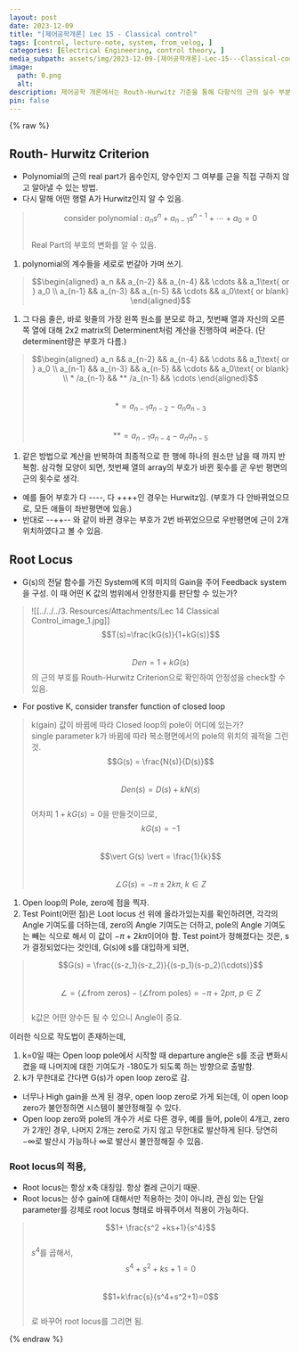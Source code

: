 ```yaml
---
layout: post
date: 2023-12-09
title: "[제어공학개론] Lec 15 - Classical control"
tags: [control, lecture-note, system, from_velog, ]
categories: [Electrical Engineering, control theory, ]
media_subpath: assets/img/2023-12-09-[제어공학개론]-Lec-15---Classical-control.md
image:
  path: 0.png
  alt:  
description: 제어공학 개론에서는 Routh-Hurwitz 기준을 통해 다항식의 근의 실수 부분의 부호 변화를 확인하고, Root Locus를 이용해 피드백 시스템의 안정성을 판단하는 방법을 설명합니다. Routh-Hurwitz 기준을 통해 다항식의 계수를 이용해 안정성을 체크하며, Root Locus는 개방 루프의 극과 제로의 위치 변화를 시각화하여 시스템의 안정성을 분석하는 데 사용됩니다.
pin: false
---
```



{% raw %}


## Routh- Hurwitz Criterion

- Polynomial의 근의 real part가 음수인지, 양수인지 그 여부를 근을 직접 구하지 않고 알아낼 수 있는 방법.
- 다시 말해 어떤 행렬 A가 Hurwitz인지 알 수 있음.

> $$\text{consider polynomial : } a_n s^n + a_{n-1}s^{n-1} + \cdots +a_0 = 0$$  
> Real Part의 부호의 변화를 알 수 있음.

1. polynomial의 계수들을 세로로 번갈아 가며 쓰기.

> $$\begin{aligned} a_n && a_{n-2} && a_{n-4} && \cdots && a_1\text{ or } a_0 \\ a_{n-1} && a_{n-3} && a_{n-5} && \cdots && a_0\text{ or blank} \end{aligned}$$

1. 그 다음 줄은, 바로 윗줄의 가장 왼쪽 원소를 분모로 하고, 첫번째 열과 자신의 오른쪽 열에 대해 2x2 matrix의 Determinent처럼 계산을 진행하여 써준다. (단 determinent랑은 부호가 다름.)

> $$\begin{aligned} a_n && a_{n-2} && a_{n-4} && \cdots && a_1\text{ or } a_0 \\ a_{n-1} && a_{n-3} && a_{n-5} && \cdots && a_0\text{ or blank} \\ * /a_{n-1} && ** /a_{n-1} && \cdots \end{aligned}$$  
> $$* = a_{n-1} a_{n-2} - a_n a_{n-3}$$  
> $$** = a_{n-1} a_{n-4} - a_n a_{n-5}$$

1. 같은 방법으로 계산을 반복하여 최종적으로 한 행에 하나의 원소만 남을 때 까지 반복함. 삼각형 모양이 되면, 첫번째 열의 array의 부호가 바뀐 횟수를 곧 우반 평면의 근의 횟수로 생각.
- 예를 들어 부호가 다 ----, 다 ++++인 경우는 Hurwitz임. (부호가 다 안바뀌었으므로, 모든 애들이 좌반평면에 있음.)
- 반대로 --++-- 와 같이 바뀐 경우는 부호가 2번 바뀌었으므로 우반평면에 근이 2개 위치하였다고 볼 수 있음.

## Root Locus

- G(s)의 전달 함수를 가진 System에 K의 미지의 Gain을 주어 Feedback system을 구성. 이 때 어떤 K 값의 범위에서 안정한지를 판단할 수 있는가?

> ![[../../../3. Resources/Attachments/Lec 14 Classical Control_image_1.jpg]]  
> $$T(s)=\frac{kG(s)}{1+kG(s)}$$  
> $$Den = 1+kG(s)$$의 근의 부호를 Routh-Hurwitz Criterion으로 확인하여 안정성을 check할 수 있음.

- For postive K, consider transfer function of closed loop

> k(gain) 값이 바뀜에 따라 Closed loop의 pole이 어디에 있는가?  
> single parameter k가 바뀜에 따라 복소평면에서의 pole의 위치의 궤적을 그린 것.  
> $$G(s) = \frac{N(s)}{D(s)}$$  
> $$Den(s) = D(s)+kN(s)$$  
> 어차피 $1+kG(s) = 0$을 만들것이므로,  
> $$kG(s) = -1$$  
> $$\vert G(s) \vert = \frac{1}{k}$$  
> $$\angle G(s) = -\pi \pm 2k\pi,\  k\in Z$$

1. Open loop의 Pole, zero에 점을 찍자.
2. Test Point(어떤 점)은 Loot locus 선 위에 올라가있는지를 확인하려면, 각각의 Angle 기여도를 더하는데, zero의 Angle 기여도는 더하고, pole의 Angle 기여도는 빼는 식으로 해서 이 값이 $-\pi + 2k\pi$이어야 함.
Test point가 정해졌다는 것은, s가 결정되었다는 것인데, G(s)에 s를 대입하게 되면,

> $$G(s) = \frac{(s-z_1)(s-z_2)}{(s-p_1)(s-p_2)(\cdots)}$$  
> $$\angle = (\angle \text{from zeros})-(\angle \text{from poles})=-\pi + 2p\pi, \ p\in Z$$  
> k값은 어떤 양수든 될 수 있으니 Angle이 중요.


이러한 식으로 작도법이 존재하는데,

1. k=0일 때는 Open loop pole에서 시작할 때 departure angle은 s를 조금 변화시켰을 때 나머지에 대한 기여도가 -180도가 되도록 하는 방향으로 출발함.
2. k가 무한대로 간다면 G(s)가 open loop zero로 감.
- 너무나 High gain을 쓰게 된 경우, open loop zero로 가게 되는데, 이 open loop zero가 불안정하면 시스템이 불안정해질 수 있다.
- Open loop zero와 pole의 개수가 서로 다른 경우, 예를 들어, pole이 4개고, zero가 2개인 경우, 나머지 2개는 zero로 가지 않고 무한대로 발산하게 된다. 당연히 $-\infty$로 발산시 가능하나 $\infty$로 발산시 불안정해질 수 있음.

### Root locus의 적용,

- Root locus는 항상 x축 대칭임. 항상 켤레 근이기 때문.
- Root locus는 상수 gain에 대해서만 적용하는 것이 아니라, 관심 있는 단일 parameter를 강제로 root locus 형태로 바꿔주어서 적용이 가능하다.

> $$1+ \frac{s^2 +ks+1}{s^4}$$  
> $s^4$를 곱해서,  
> $$s^4+s^2+ks+1=0$$  
> $$1+k\frac{s}{s^4+s^2+1}=0$$  
> 로 바꾸어 root locus를 그리면 됨.


{% endraw %}

